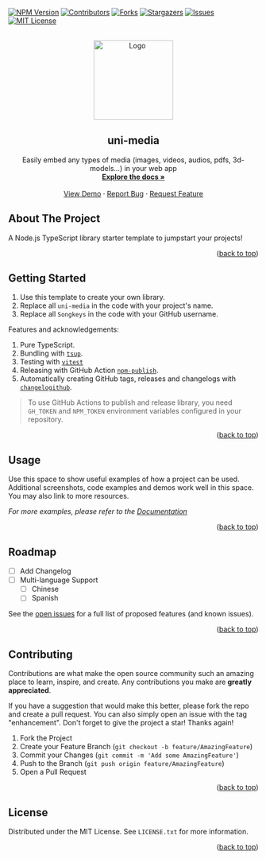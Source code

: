 <div id="top"></div>

<!-- PROJECT SHIELDS -->

[![NPM Version][npm-version]][npm-url]
[![Contributors][contributors-shield]][contributors-url]
[![Forks][forks-shield]][forks-url]
[![Stargazers][stars-shield]][stars-url]
[![Issues][issues-shield]][issues-url]
[![MIT License][license-shield]][license-url]

[npm-version]: https://img.shields.io/npm/v/uni-media.svg?style=for-the-badge
[npm-url]: https://www.npmjs.com/package/uni-media
[contributors-shield]: https://img.shields.io/github/contributors/Songkeys/uni-media.svg?style=for-the-badge
[contributors-url]: https://github.com/Songkeys/uni-media/graphs/contributors
[forks-shield]: https://img.shields.io/github/forks/Songkeys/uni-media.svg?style=for-the-badge
[forks-url]: https://github.com/Songkeys/uni-media/network/members
[stars-shield]: https://img.shields.io/github/stars/Songkeys/uni-media.svg?style=for-the-badge
[stars-url]: https://github.com/Songkeys/uni-media/stargazers
[issues-shield]: https://img.shields.io/github/issues/Songkeys/uni-media.svg?style=for-the-badge
[issues-url]: https://github.com/Songkeys/uni-media/issues
[license-shield]: https://img.shields.io/github/license/Songkeys/uni-media.svg?style=for-the-badge
[license-url]: https://github.com/Songkeys/uni-media/blob/master/LICENSE.txt

<!-- PROJECT LOGO -->

<br />
<div align="center">
  <a href="https://github.com/Songkeys/uni-media">
    <img src="/hero.png" alt="Logo" width="160" height="160">
  </a>

  <h2 align="center">uni-media</h2>

  <p align="center">
    Easily embed any types of media (images, videos, audios, pdfs, 3d-models...) in your web app
    <br />
    <a href="https://github.com/Songkeys/uni-media"><strong>Explore the docs »</strong></a>
    <br />
    <br />
    <a href="https://github.com/Songkeys/uni-media">View Demo</a>
    ·
    <a href="https://github.com/Songkeys/uni-media/issues">Report Bug</a>
    ·
    <a href="https://github.com/Songkeys/uni-media/issues">Request Feature</a>
  </p>
</div>

## About The Project

A Node.js TypeScript library starter template to jumpstart your projects!

<p align="right">(<a href="#top">back to top</a>)</p>

## Getting Started

1. Use this template to create your own library.
2. Replace all `uni-media` in the code with your project's name.
3. Replace all `Songkeys` in the code with your GitHub username.

Features and acknowledgements:

1. Pure TypeScript.
2. Bundling with [`tsup`](https://github.com/egoist/tsup).
3. Testing with [`vitest`](https://vitest.dev/)
4. Releasing with GitHub Action [`npm-publish`](https://github.com/JS-DevTools/npm-publish).
5. Automatically creating GitHub tags, releases and changelogs with [`changelogithub`](https://github.com/antfu/changelogithub).

> To use GitHub Actions to publish and release library, you need `GH_TOKEN` and `NPM_TOKEN` environment variables configured in your repository.

<p align="right">(<a href="#top">back to top</a>)</p>

## Usage

Use this space to show useful examples of how a project can be used. Additional screenshots, code examples and demos work well in this space. You may also link to more resources.

_For more examples, please refer to the [Documentation](https://example.com)_

<p align="right">(<a href="#top">back to top</a>)</p>

## Roadmap

- [ ] Add Changelog
- [ ] Multi-language Support
  - [ ] Chinese
  - [ ] Spanish

See the [open issues](https://github.com/Songkeys/uni-media/issues) for a full list of proposed features (and known issues).

<p align="right">(<a href="#top">back to top</a>)</p>

## Contributing

Contributions are what make the open source community such an amazing place to learn, inspire, and create. Any contributions you make are **greatly appreciated**.

If you have a suggestion that would make this better, please fork the repo and create a pull request. You can also simply open an issue with the tag "enhancement".
Don't forget to give the project a star! Thanks again!

1. Fork the Project
2. Create your Feature Branch (`git checkout -b feature/AmazingFeature`)
3. Commit your Changes (`git commit -m 'Add some AmazingFeature'`)
4. Push to the Branch (`git push origin feature/AmazingFeature`)
5. Open a Pull Request

<p align="right">(<a href="#top">back to top</a>)</p>

## License

Distributed under the MIT License. See `LICENSE.txt` for more information.

<p align="right">(<a href="#top">back to top</a>)</p>
